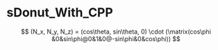 # sDonut_With_CPP

$$
(N_x, N_y, N_z) = (cos\theta, sin\theta, 0) \cdot (\matrix(cos\phi &0&sin\phi@0&1&0@-sin\phi&0&cos\phi))
$$

